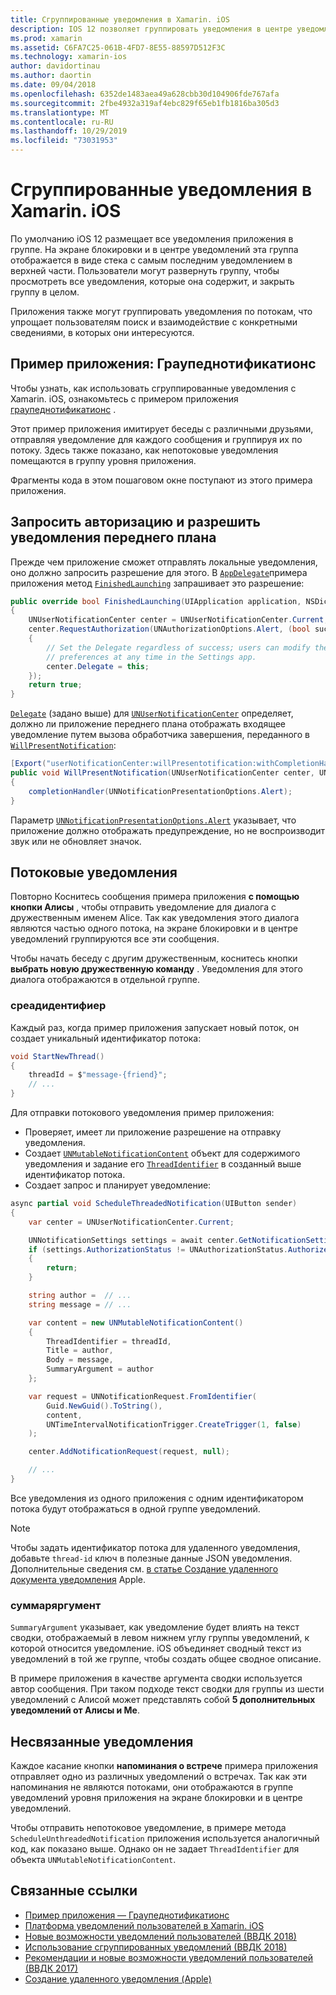 ```yaml
---
title: Сгруппированные уведомления в Xamarin. iOS
description: IOS 12 позволяет группировать уведомления в центре уведомлений или на экране блокировки по приложениям или потокам. В этом документе описывается, как отправлять потоковые и несвязанные уведомления с помощью Xamarin. iOS.
ms.prod: xamarin
ms.assetid: C6FA7C25-061B-4FD7-8E55-88597D512F3C
ms.technology: xamarin-ios
author: davidortinau
ms.author: daortin
ms.date: 09/04/2018
ms.openlocfilehash: 6352de1483aea49a628cbb30d104906fde767afa
ms.sourcegitcommit: 2fbe4932a319af4ebc829f65eb1fb1816ba305d3
ms.translationtype: MT
ms.contentlocale: ru-RU
ms.lasthandoff: 10/29/2019
ms.locfileid: "73031953"
---
```

# <a name="grouped-notifications-in-xamarinios"></a>Сгруппированные уведомления в Xamarin. iOS

По умолчанию iOS 12 размещает все уведомления приложения в группе. На экране блокировки и в центре уведомлений эта группа отображается в виде стека с самым последним уведомлением в верхней части. Пользователи могут развернуть группу, чтобы просмотреть все уведомления, которые она содержит, и закрыть группу в целом.

Приложения также могут группировать уведомления по потокам, что упрощает пользователям поиск и взаимодействие с конкретными сведениями, в которых они интересуются.

## <a name="sample-app-groupednotifications"></a>Пример приложения: Граупеднотификатионс

Чтобы узнать, как использовать сгруппированные уведомления с Xamarin. iOS, ознакомьтесь с примером приложения [граупеднотификатионс](https://docs.microsoft.com/samples/xamarin/ios-samples/ios12-groupednotifications) .

Этот пример приложения имитирует беседы с различными друзьями, отправляя уведомление для каждого сообщения и группируя их по потоку. Здесь также показано, как непотоковые уведомления помещаются в группу уровня приложения.

Фрагменты кода в этом пошаговом окне поступают из этого примера приложения.

## <a name="request-authorization-and-allow-foreground-notifications"></a>Запросить авторизацию и разрешить уведомления переднего плана

Прежде чем приложение сможет отправлять локальные уведомления, оно должно запросить разрешение для этого. В [`AppDelegate`](xref:UIKit.UIApplicationDelegate)примера приложения метод [`FinishedLaunching`](xref:UIKit.UIApplicationDelegate.FinishedLaunching(UIKit.UIApplication,Foundation.NSDictionary)) запрашивает это разрешение:

```csharp
public override bool FinishedLaunching(UIApplication application, NSDictionary launchOptions)
{
    UNUserNotificationCenter center = UNUserNotificationCenter.Current;
    center.RequestAuthorization(UNAuthorizationOptions.Alert, (bool success, NSError error) =>
    {
        // Set the Delegate regardless of success; users can modify their notification
        // preferences at any time in the Settings app.
        center.Delegate = this;
    });
    return true;
}
```

[`Delegate`](xref:UserNotifications.UNUserNotificationCenter.Delegate) (задано выше) для [`UNUserNotificationCenter`](xref:UserNotifications.UNUserNotificationCenter) определяет, должно ли приложение переднего плана отображать входящее уведомление путем вызова обработчика завершения, переданного в [`WillPresentNotification`](xref:UserNotifications.UNUserNotificationCenterDelegate_Extensions.WillPresentNotification(UserNotifications.IUNUserNotificationCenterDelegate,UserNotifications.UNUserNotificationCenter,UserNotifications.UNNotification,System.Action{UserNotifications.UNNotificationPresentationOptions})):

```csharp
[Export("userNotificationCenter:willPresentotification:withCompletionHandler:")]
public void WillPresentNotification(UNUserNotificationCenter center, UNNotification notification, System.Action<UNNotificationPresentationOptions> completionHandler)
{
    completionHandler(UNNotificationPresentationOptions.Alert);
}
```

Параметр [`UNNotificationPresentationOptions.Alert`](xref:UserNotifications.UNNotificationPresentationOptions) указывает, что приложение должно отображать предупреждение, но не воспроизводит звук или не обновляет значок.

## <a name="threaded-notifications"></a>Потоковые уведомления

Повторно Коснитесь сообщения примера приложения **с помощью кнопки Алисы** , чтобы отправить уведомление для диалога с дружественным именем Alice.
Так как уведомления этого диалога являются частью одного потока, на экране блокировки и в центре уведомлений группируются все эти сообщения.

Чтобы начать беседу с другим дружественным, коснитесь кнопки **выбрать новую дружественную команду** . Уведомления для этого диалога отображаются в отдельной группе.

### <a name="threadidentifier"></a>среадидентифиер

Каждый раз, когда пример приложения запускает новый поток, он создает уникальный идентификатор потока:

```csharp
void StartNewThread()
{
    threadId = $"message-{friend}";
    // ...
}
```

Для отправки потокового уведомления пример приложения:

- Проверяет, имеет ли приложение разрешение на отправку уведомления.
- Создает [`UNMutableNotificationContent`](xref:UserNotifications.UNMutableNotificationContent)
объект для содержимого уведомления и задание его [`ThreadIdentifier`](xref:UserNotifications.UNMutableNotificationContent.ThreadIdentifier)
в созданный выше идентификатор потока.
- Создает запрос и планирует уведомление:

```csharp
async partial void ScheduleThreadedNotification(UIButton sender)
{
    var center = UNUserNotificationCenter.Current;

    UNNotificationSettings settings = await center.GetNotificationSettingsAsync();
    if (settings.AuthorizationStatus != UNAuthorizationStatus.Authorized)
    {
        return;
    }

    string author =  // ...
    string message = // ...

    var content = new UNMutableNotificationContent()
    {
        ThreadIdentifier = threadId,
        Title = author,
        Body = message,
        SummaryArgument = author
    };

    var request = UNNotificationRequest.FromIdentifier(
        Guid.NewGuid().ToString(),
        content,
        UNTimeIntervalNotificationTrigger.CreateTrigger(1, false)
    );

    center.AddNotificationRequest(request, null);

    // ...
}
```

Все уведомления из одного приложения с одним идентификатором потока будут отображаться в одной группе уведомлений.

> [!NOTE]
> Чтобы задать идентификатор потока для удаленного уведомления, добавьте `thread-id` ключ в полезные данные JSON уведомления. Дополнительные сведения см. [в статье Создание удаленного документа уведомления](https://developer.apple.com/documentation/usernotifications/setting_up_a_remote_notification_server/generating_a_remote_notification) Apple.

### <a name="summaryargument"></a>суммаряргумент

`SummaryArgument` указывает, как уведомление будет влиять на текст сводки, отображаемый в левом нижнем углу группы уведомлений, к которой относится уведомление. iOS объединяет сводный текст из уведомлений в той же группе, чтобы создать общее сводное описание.

В примере приложения в качестве аргумента сводки используется автор сообщения. При таком подходе текст сводки для группы из шести уведомлений с Алисой может представлять собой **5 дополнительных уведомлений от Алисы и Me**.

## <a name="unthreaded-notifications"></a>Несвязанные уведомления

Каждое касание кнопки **напоминания о встрече** примера приложения отправляет одно из различных уведомлений о встречах. Так как эти напоминания не являются потоками, они отображаются в группе уведомлений уровня приложения на экране блокировки и в центре уведомлений.

Чтобы отправить непотоковое уведомление, в примере метода `ScheduleUnthreadedNotification` приложения используется аналогичный код, как показано выше.
Однако он не задает `ThreadIdentifier` для объекта `UNMutableNotificationContent`.

## <a name="related-links"></a>Связанные ссылки

- [Пример приложения — Граупеднотификатионс](https://docs.microsoft.com/samples/xamarin/ios-samples/ios12-groupednotifications)
- [Платформа уведомлений пользователей в Xamarin. iOS](~/ios/platform/user-notifications/index.md)
- [Новые возможности уведомлений пользователей (ВВДК 2018)](https://developer.apple.com/videos/play/wwdc2018/710/)
- [Использование сгруппированных уведомлений (ВВДК 2018)](https://developer.apple.com/videos/play/wwdc2018/711/)
- [Рекомендации и новые возможности уведомлений пользователей (ВВДК 2017)](https://developer.apple.com/videos/play/wwdc2017/708/)
- [Создание удаленного уведомления (Apple)](https://developer.apple.com/documentation/usernotifications/setting_up_a_remote_notification_server/generating_a_remote_notification)
